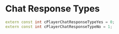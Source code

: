 # Chat Response Types

```cpp title="Chat Response Types"
extern const int cPlayerChatResponseTypeYes = 0;
extern const int cPlayerChatResponseTypeNo = 1;
```
